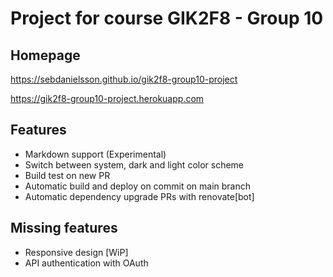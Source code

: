 # Project for course GIK2F8 - Group 10

## Homepage

<https://sebdanielsson.github.io/gik2f8-group10-project>

<https://gik2f8-group10-project.herokuapp.com>

## Features

* Markdown support (Experimental)
* Switch between system, dark and light color scheme
* Build test on new PR
* Automatic build and deploy on commit on main branch
* Automatic dependency upgrade PRs with renovate[bot]

## Missing features

* Responsive design [WiP]
* API authentication with OAuth
